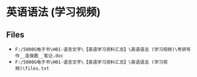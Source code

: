 # 英语语法 (学习视频)

## Files

- `F:/5000G电子书\H01-语言文字\【英语学习资料汇总】\英语语法 (学习视频)\考研写作__连俊霞__笔记.doc`
- `F:/5000G电子书\H01-语言文字\【英语学习资料汇总】\英语语法 (学习视频)\files.txt`
